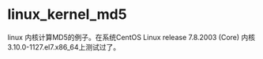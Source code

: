 # linux_kernel_md5
linux 内核计算MD5的例子。在系统CentOS Linux release 7.8.2003 (Core) 内核3.10.0-1127.el7.x86_64上测试过了。
